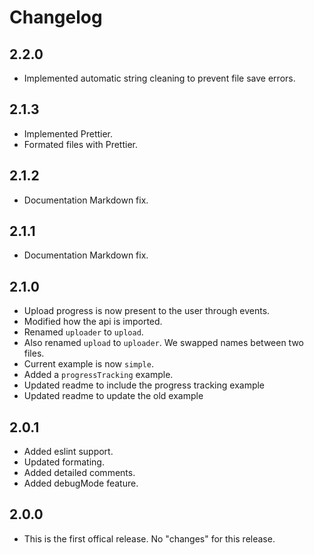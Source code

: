 # Changelog
## 2.2.0
- Implemented automatic string cleaning to prevent file save errors.

## 2.1.3
- Implemented Prettier.
- Formated files with Prettier.

## 2.1.2
- Documentation Markdown fix.

## 2.1.1
- Documentation Markdown fix.

## 2.1.0
- Upload progress is now present to the user through events.
- Modified how the api is imported.
- Renamed `uploader` to `upload`.
- Also renamed `upload` to `uploader`. We swapped names between two files.
- Current example is now `simple`.
- Added a `progressTracking` example.
- Updated readme to include the progress tracking example
- Updated readme to update the old example

## 2.0.1
- Added eslint support.
- Updated formating.
- Added detailed comments.
- Added debugMode feature.

## 2.0.0
- This is the first offical release. No "changes" for this release.